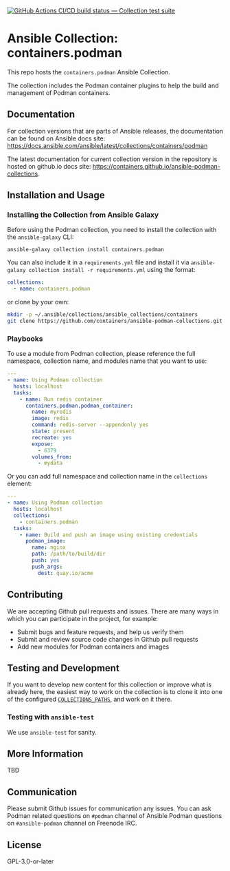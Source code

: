 [![GitHub Actions CI/CD build status — Collection test suite](https://github.com/containers/ansible-podman-collections/workflows/Collection%20build%20and%20tests/badge.svg?branch=master)](https://github.com/containers/ansible-podman-collections/actions?query=workflow%3A%22Collection%20build%20and%20tests)

# Ansible Collection: containers.podman

This repo hosts the `containers.podman` Ansible Collection.

The collection includes the Podman container plugins to help the build and management of Podman containers.

## Documentation

For collection versions that are parts of Ansible releases, the documentation can be found on
Ansible docs site: https://docs.ansible.com/ansible/latest/collections/containers/podman

The latest documentation for current collection version in the repository is hosted on github.io docs
site: https://containers.github.io/ansible-podman-collections.

## Installation and Usage

### Installing the Collection from Ansible Galaxy

Before using the Podman collection, you need to install the collection with the `ansible-galaxy` CLI:

`ansible-galaxy collection install containers.podman`

You can also include it in a `requirements.yml` file and install it via
`ansible-galaxy collection install -r requirements.yml` using the format:

```yaml
collections:
  - name: containers.podman
```

or clone by your own:

```bash
mkdir -p ~/.ansible/collections/ansible_collections/containers
git clone https://github.com/containers/ansible-podman-collections.git ~/.ansible/collections/ansible_collections/containers/podman
```

### Playbooks

To use a module from Podman collection, please reference the full namespace, collection name,
and modules name that you want to use:

```yaml
---
- name: Using Podman collection
  hosts: localhost
  tasks:
    - name: Run redis container
      containers.podman.podman_container:
        name: myredis
        image: redis
        command: redis-server --appendonly yes
        state: present
        recreate: yes
        expose:
          - 6379
        volumes_from:
          - mydata
```

Or you can add full namespace and collection name in the `collections` element:

```yaml
---
- name: Using Podman collection
  hosts: localhost
  collections:
    - containers.podman
  tasks:
    - name: Build and push an image using existing credentials
      podman_image:
        name: nginx
        path: /path/to/build/dir
        push: yes
        push_args:
          dest: quay.io/acme
```

## Contributing

We are accepting Github pull requests and issues.
There are many ways in which you can participate in the project, for example:

- Submit bugs and feature requests, and help us verify them
- Submit and review source code changes in Github pull requests
- Add new modules for Podman containers and images

## Testing and Development

If you want to develop new content for this collection or improve what is already
here, the easiest way to work on the collection is to clone it into one of the configured
[`COLLECTIONS_PATHS`](https://docs.ansible.com/ansible/latest/reference_appendices/config.html#collections-paths),
and work on it there.

### Testing with `ansible-test`

We use `ansible-test` for sanity.

## More Information

TBD

## Communication

Please submit Github issues for communication any issues.
You can ask Podman related questions on `#podman` channel of Ansible Podman questions
on `#ansible-podman` channel on Freenode IRC.

## License

GPL-3.0-or-later
